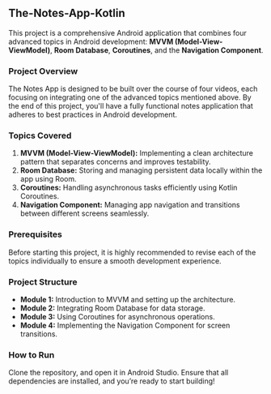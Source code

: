 <h2>The-Notes-App-Kotlin</h2>

<p>This project is a comprehensive Android application that combines four advanced topics in Android development: <strong>MVVM (Model-View-ViewModel)</strong>, <strong>Room Database</strong>, <strong>Coroutines</strong>, and the <strong>Navigation Component</strong>.</p>

<h3>Project Overview</h3>
<p>The Notes App is designed to be built over the course of four videos, each focusing on integrating one of the advanced topics mentioned above. By the end of this project, you'll have a fully functional notes application that adheres to best practices in Android development.</p>

<h3>Topics Covered</h3>
<ol>
  <li><strong>MVVM (Model-View-ViewModel):</strong> Implementing a clean architecture pattern that separates concerns and improves testability.</li>
  <li><strong>Room Database:</strong> Storing and managing persistent data locally within the app using Room.</li>
  <li><strong>Coroutines:</strong> Handling asynchronous tasks efficiently using Kotlin Coroutines.</li>
  <li><strong>Navigation Component:</strong> Managing app navigation and transitions between different screens seamlessly.</li>
</ol>

<h3>Prerequisites</h3>
<p>Before starting this project, it is highly recommended to revise each of the topics individually to ensure a smooth development experience.</p>

<h3>Project Structure</h3>
<ul>
  <li><strong>Module 1:</strong> Introduction to MVVM and setting up the architecture.</li>
  <li><strong>Module 2:</strong> Integrating Room Database for data storage.</li>
  <li><strong>Module 3:</strong> Using Coroutines for asynchronous operations.</li>
  <li><strong>Module 4:</strong> Implementing the Navigation Component for screen transitions.</li>
</ul>

<h3>How to Run</h3>
<p>Clone the repository, and open it in Android Studio. Ensure that all dependencies are installed, and you’re ready to start building!</p>
